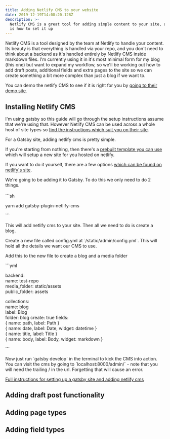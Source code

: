 ```yaml
---
title: Adding Netlify CMS to your website
date: 2019-12-19T14:08:20.128Z
description: >-
  Netlify CMS is a great tool for adding simple content to your site, and this
  is how to set it up
---
```

Netlify CMS is a tool designed by the team at Netlify to handle your content. Its beauty is that everything is handled via your repo, and you don't need to think about a backend as it's handled entirely by Netlify CMS inside markdown files. I'm currently using it in it's most minimal form for my blog (this one) but want to expand my workflow, so we'll be working out how to add draft posts, additional fields and extra pages to the site so we can create something a bit more complex than just a blog if we want to.

You can demo the netlify CMS to see if it is right for you by [going to their demo site](https://cms.netlify.com/#/collections/posts).

## Installing Netlify CMS

I'm using gatsby so this guide will go through the setup instructions assume that we're using that. However Netlify CMS can be used across a whole host of site types so [find the instructions which suit you on their site](https://www.netlifycms.org/docs/start-with-a-template/).

For a Gatsby site, adding netlify cms is pretty simple.

If you're starting from nothing, then there's a [prebuilt template you can use](https://www.netlifycms.org/docs/start-with-a-template/) which will setup a new site for you hosted on netlify.

If you want to do it yourself, there are a few options [which can be found on netlify's site](https://www.netlifycms.org/docs/add-to-your-site/). 

We're going to be adding it to Gatsby. To do this we only need to do 2 things.\
\
\`\``sh

yarn add gatsby-plugin-netlify-cms

\`\``

This will add netlify cms to your site. Then all we need to do is create a blog.

Create a new file called config.yml at \`/static/admin/config.yml\`. This will hold all the details we want our CMS to use.

Add this to the new file to create a blog and a media folder

\`\``yml

backend: \
    name: test-repo\
media_folder: static/assets \
public_folder: assets

collections:\
    name: blog\
    label: Blog\
    folder: blog     create: true     fields:\
        { name: path, label: Path }\
        { name: date, label: Date, widget: datetime }\
        { name: title, label: Title }\
        { name: body, label: Body, widget: markdown }

\`\``

Now just run \`gatsby develop\` in the terminal to kick the CMS into action. You can visit the cms by going to \`localhost:8000/admin/\` - note that you will need the trailing / in the url. Forgetting that will cause an error.

[Full instructions for setting up a gatsby site and adding netlify cms](https://www.gatsbyjs.org/docs/sourcing-from-netlify-cms/)

## Adding draft post functionality

## Adding page types

## Adding field types
